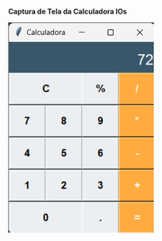 **Captura de Tela da Calculadora IOs**

![Captura de Tela da Calculadora IOs](https://raw.githubusercontent.com/igormaiadm/calculadoraIOs/main/Calculadora%20IOs.jpg)
